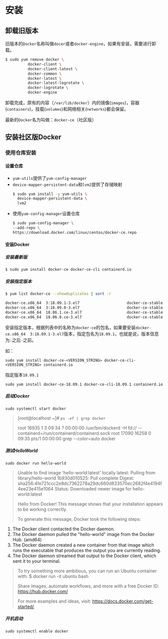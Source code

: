 # 安装

## 卸载旧版本
旧版本的`Docker`名称叫做`docer`或者`docker-engine`，如果有安装，需要进行卸载。
```sh
$ sudo yum remove docker \
          docker-client \
          docker-client-latest \
          docker-common \
          docker-latest \
          docker-latest-logrotate \
          docker-logrotate \
          docker-engine
```
卸载完成，原有的内容（`/var/lib/docker`）内的镜像(`images`)，容器(`containers`)，挂载(`volumes`)和网络相关(`networks`)都会保留。

最新的`Docker`名为叫做：`docker-ce`（社区版）

## 安装社区版Docker
### 使用仓库安装
#### 设置仓库
- `yum-utils`提供了`yum-config-manager`
- `device-mapper-persistent-data`和`lvm2`提供了存储映射
    ```sh
    $ sudo yum install -y yum-utils \
      device-mapper-persistent-data \
      lvm2
    ```
- 使用`yum-config-manager`设置仓库
    ```sh
    $ sudo yum-config-manager \
    --add-repo \
    https://download.docker.com/linux/centos/docker-ce.repo
    ```

#### 安装Docker
##### 安装最新版
`$ sudo yum install docker-ce docker-ce-cli containerd.io`
##### 安装指定版本
```sh
$ yum list docker-ce --showduplicates | sort -r

docker-ce.x86_64  3:18.09.1-3.el7                     docker-ce-stable
docker-ce.x86_64  3:18.09.0-3.el7                     docker-ce-stable
docker-ce.x86_64  18.06.1.ce-3.el7                    docker-ce-stable
docker-ce.x86_64  18.06.0.ce-3.el7                    docker-ce-stable
```
安装指定版本，根据列表中的名称为`docker-ce`的包名，如果要安装`docker-ce.x86_64  3:18.09.1-3.el7`版本，指定包名为`18.09.1`，也就是说，版本信息为`:`之后`-`之前。

如：

`sudo yum install docker-ce-<VERSION_STRING> docker-ce-cli-<VERSION_STRING> containerd.io`

指定版本`18.09.1`

`sudo yum install docker-ce-18.09.1 docker-ce-cli-18.09.1 containerd.io`

##### 启动Docker
`sudo systemctl start docker`
>
> [root@localhost ~]# `ps -ef | grep docker`
>
> root     16935     1  3 09:34 ?        00:00:00 /usr/bin/dockerd -H fd:// --containerd=/run/containerd/containerd.sock
root     17090 16258  0 09:35 pts/1    00:00:00 grep --color=auto docker

##### 测试HelloWorld
`sudo docker run hello-world`

> Unable to find image 'hello-world:latest' locally
latest: Pulling from library/hello-world
1b930d010525: Pull complete
Digest: sha256:4fe721ccc2e8dc7362278a29dc660d833570ec2682f4e4194f4ee23e415e1064
Status: Downloaded newer image for hello-world:latest
>
> Hello from Docker!
This message shows that your installation appears to be working correctly.
>
> To generate this message, Docker took the following steps:
 1. The Docker client contacted the Docker daemon.
 2. The Docker daemon pulled the "hello-world" image from the Docker Hub.
    (amd64)
 3. The Docker daemon created a new container from that image which runs the
    executable that produces the output you are currently reading.
 4. The Docker daemon streamed that output to the Docker client, which sent it
    to your terminal.
>
> To try something more ambitious, you can run an Ubuntu container with:
 $ docker run -it ubuntu bash
>
> Share images, automate workflows, and more with a free Docker ID:
 https://hub.docker.com/
>
> For more examples and ideas, visit:
 https://docs.docker.com/get-started/

##### 开机启动
`sudo systemctl enable docker`
